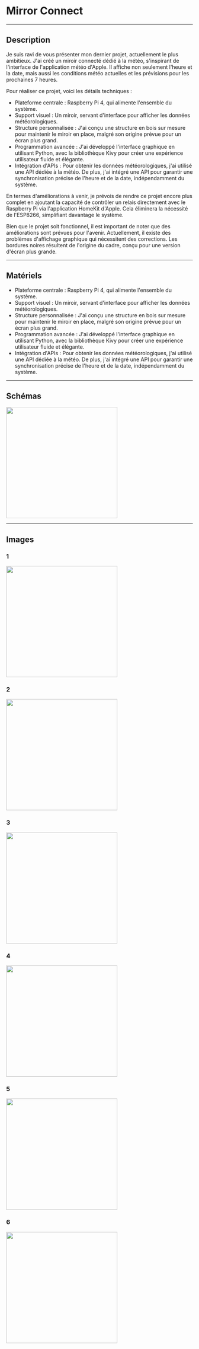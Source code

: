 # Mirror Connect

-------------------------------------
## Description ##
  
 Je suis ravi de vous présenter mon dernier projet, actuellement le plus ambitieux. J'ai créé un miroir connecté dédié à la météo, s'inspirant de l'interface de l'application météo d'Apple. Il affiche non seulement l'heure et la date, mais aussi les conditions météo actuelles et les prévisions pour les prochaines 7 heures.

Pour réaliser ce projet, voici les détails techniques :
* Plateforme centrale : Raspberry Pi 4, qui alimente l'ensemble du système.
* Support visuel : Un miroir, servant d'interface pour afficher les données météorologiques.
* Structure personnalisée : J'ai conçu une structure en bois sur mesure pour maintenir le miroir en place, malgré son origine prévue pour un écran plus grand.
* Programmation avancée : J'ai développé l'interface graphique en utilisant Python, avec la bibliothèque Kivy pour créer une expérience utilisateur fluide et élégante.
* Intégration d'APIs : Pour obtenir les données météorologiques, j'ai utilisé une API dédiée à la météo. De plus, j'ai intégré une API pour garantir une synchronisation précise de l'heure et de la date, indépendamment du système.

En termes d'améliorations à venir, je prévois de rendre ce projet encore plus complet en ajoutant la capacité de contrôler un relais directement avec le Raspberry Pi via l'application HomeKit d'Apple. Cela éliminera la nécessité de l'ESP8266, simplifiant davantage le système.

Bien que le projet soit fonctionnel, il est important de noter que des améliorations sont prévues pour l'avenir. Actuellement, il existe des problèmes d'affichage graphique qui nécessitent des corrections. Les bordures noires résultent de l'origine du cadre, conçu pour une version d'écran plus grande.

-------------------------------------
## Matériels ##

* Plateforme centrale : Raspberry Pi 4, qui alimente l'ensemble du système.
* Support visuel : Un miroir, servant d'interface pour afficher les données météorologiques.
* Structure personnalisée : J'ai conçu une structure en bois sur mesure pour maintenir le miroir en place, malgré son origine prévue pour un écran plus grand.
* Programmation avancée : J'ai développé l'interface graphique en utilisant Python, avec la bibliothèque Kivy pour créer une expérience utilisateur fluide et élégante.
* Intégration d'APIs : Pour obtenir les données météorologiques, j'ai utilisé une API dédiée à la météo. De plus, j'ai intégré une API pour garantir une synchronisation précise de l'heure et de la date, indépendamment du système.

-------------------------------------

## Schémas ##
 
<img src="https://raw.githubusercontent.com/adamHassanBR/iot_projet/main/_11_mirror_connect/images/_11_mirror_connect.png" style="width: 300px"/>

-------------------------------------
## Images ##

### 1 ###
<img src="https://raw.githubusercontent.com/adamHassanBR/iot_projet/main/_11_mirror_connect/images/1.png" style="width: 300px"/>

### 2 ###
<img src="https://raw.githubusercontent.com/adamHassanBR/iot_projet/main/_11_mirror_connect/images/2.png" style="width: 300px"/>

### 3 ###
<img src="https://raw.githubusercontent.com/adamHassanBR/iot_projet/main/_11_mirror_connect/images/3.png" style="width: 300px"/>

### 4 ###
<img src="https://raw.githubusercontent.com/adamHassanBR/iot_projet/main/_11_mirror_connect/images/4.png" style="width: 300px"/>

### 5 ###
<img src="https://raw.githubusercontent.com/adamHassanBR/iot_projet/main/_11_mirror_connect/images/5.png" style="width: 300px"/>

### 6 ###
<img src="https://raw.githubusercontent.com/adamHassanBR/iot_projet/main/_11_mirror_connect/images/6.png" style="width: 300px"/>

